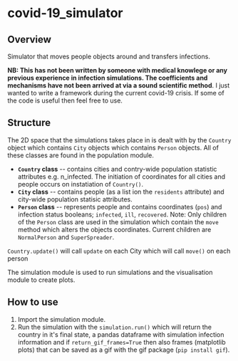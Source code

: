 # covid-19_simulator

## Overview
Simulator that moves people objects around and transfers infections.

__NB: This has not been written by someone with medical knowlege or any previous experience in infection simulations. The coefficients and mechanisms have not been arrived at via a sound scientific method__. I just wanted to write a framework during the current covid-19 crisis. If some of the code is useful then feel free to use.

## Structure
The 2D space that the simulations takes place in is dealt with by the `Country` object which contains `City` objects which contains `Person` objects.  All of these classes are found in the population module.

* __`Country` class__ -- contains cities and contry-wide population statistic attributes e.g. n_infected.  The initiation of coordinates for all cities and people occurs on instatiation of `Country()`.
* __`City` class__ -- contains people (as a list ion the `residents` attribute) and city-wide population statisic attributes.
* __`Person` class__ -- represents people and contains coordinates (`pos`) and infection status booleans; `infected`, `ill`, `recovered`.  Note: Only children of the `Person` class are used in the simulation which contain the `move` method which alters the objects coordinates.  Current children are `NormalPerson` and `SuperSpreader`.

`Country.update()` will call `update` on each City which will call `move()` on each person

The simulation module is used to run simulations and the visualisation module to create plots.

## How to use
1. Import the simulation module.
1. Run the simulation with the `simulation.run()` which will return the country in it's final state, a pandas dataframe with simulation infection information and if `return_gif_frames=True` then also frames (matplotlib plots) that can be saved as a gif with the gif package (`pip install gif`).
